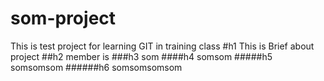 # som-project
This is test project for learning GIT in training class
#h1 This is Brief about project 
##h2 member is
###h3 som
####h4 somsom
#####h5 somsomsom
######h6 somsomsomsom